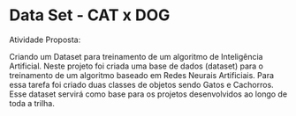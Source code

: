 # Data Set - CAT x DOG 

Atividade Proposta: 

Criando um Dataset para treinamento de um algoritmo de Inteligência Artificial.
Neste projeto foi criada uma base de dados (dataset) para o treinamento de um algoritmo baseado em Redes Neurais Artificiais. 
Para essa tarefa foi criado duas classes de objetos sendo Gatos e Cachorros. 
Esse dataset servirá como base para os projetos desenvolvidos ao longo de toda a trilha. 
